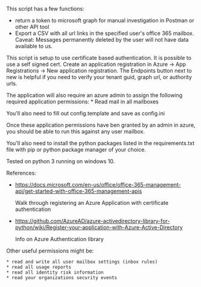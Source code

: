  This script has a few functions:
  * return a token to microsoft graph for manual investigation in Postman or other API tool
  * Export a CSV with all url links in the specified user's office 365 mailbox.  Caveat:  Messages permanently deleted
    by the user will not have data available to us.
  
 
 This script is setup to use certificate based authentication.  It is possible to use a self signed cert.
 Create an application registration in Azure -> App Registrations -> New application registration.
 The Endpoints button next to new is helpful if you need to verify your tenant guid, graph url, or authority urls.

 The application will also require an azure admin to assign the following required application permissions:
    * Read mail in all mailboxes

 You'll also need to fill out config.template and save as config.ini	

 Once these application permissions have ben granted by an admin in azure, you should be able to run this against any
 user mailbox.

 You'll also need to install the python packages listed in the requirements.txt file with pip or python package
 manager of your choice.

Tested on python 3 running on windows 10.

References:
* https://docs.microsoft.com/en-us/office/office-365-management-api/get-started-with-office-365-management-apis
    
    Walk through registering an Azure Application with certificate authentication


* https://github.com/AzureAD/azure-activedirectory-library-for-python/wiki/Register-your-application-with-Azure-Active-Directory
    
    Info on Azure Authentication library
  
 
 Other useful permissions might be:
 
    * read and write all user mailbox settings (inbox rules)
    * read all usage reports
    * read all identity risk information
    * read your organizations security events
